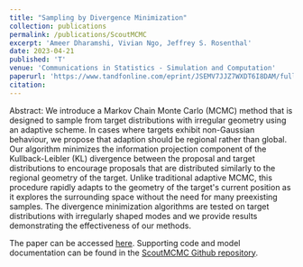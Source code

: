 ```yaml
---
title: "Sampling by Divergence Minimization"
collection: publications
permalink: /publications/ScoutMCMC
excerpt: 'Ameer Dharamshi, Vivian Ngo, Jeffrey S. Rosenthal'
date: 2023-04-21
published: 'T'
venue: 'Communications in Statistics - Simulation and Computation'
paperurl: 'https://www.tandfonline.com/eprint/JSEMV7JJZ7WXDT6I8DAM/full?target=10.1080%2F03610918.2023.2199352'
citation: 
---
```


Abstract:
We introduce a Markov Chain Monte Carlo (MCMC) method that is designed to sample from target distributions with irregular geometry using an adaptive scheme. In cases where targets exhibit non-Gaussian behaviour, we propose that adaption should be regional rather than global. Our algorithm minimizes the information projection component of the Kullback-Leibler (KL) divergence between the proposal and target distributions to encourage proposals that are distributed similarly to the regional geometry of the target. Unlike traditional adaptive MCMC, this procedure rapidly adapts to the geometry of the target's current position as it explores the surrounding space without the need for many preexisting samples. The divergence minimization algorithms are tested on target distributions with irregularly shaped modes and we provide results demonstrating the effectiveness of our methods.

The paper can be accessed [here](https://www.tandfonline.com/eprint/JSEMV7JJZ7WXDT6I8DAM/full?target=10.1080%2F03610918.2023.2199352). Supporting code and model documentation can be found in the [ScoutMCMC Github repository](https://github.com/AmeerD/Scout-MCMC).
